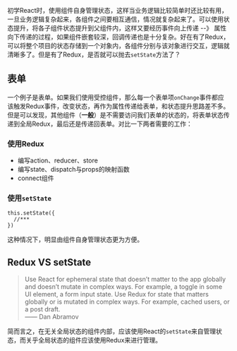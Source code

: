 初学React时，使用组件自身管理状态，这样当业务逻辑比较简单时还比较有用，一旦业务逻辑复杂起来，各组件之间要相互通信，情况就复杂起来了。可以使用状态提升，将各子组件状态提升到父组件内，这样又要经历事件向上传递 --》 属性向下传递的过程，如果组件嵌套较深，回调传递也是十分复杂。好在有了Redux，可以将整个项目的状态存储到一个对象内，各组件分别与该对象进行交互，逻辑就清晰多了。但是有了Redux，是否就可以抛去`setState`方法了？

## 表单

一个例子是表单。如果我们使用受控组件，那么每一个表单项`onChange`事件都应该触发Redux事件，改变状态，再作为属性传递给表单，和状态提升思路差不多。但是可以发现，其他组件（**一般**）是不需要访问我们表单的状态的，将表单状态传递到全局Redux，最后还是传递回表单。对比一下两者需要的工作：

### 使用Redux

- 编写action、reducer、store
- 编写state、dispatch与props的映射函数
- connect组件

### 使用`setState`

    this.setState({
      //***
    })

这种情况下，明显由组件自身管理状态更为方便。

## Redux VS setState

> Use React for ephemeral state that doesn’t matter to the app globally and doesn’t mutate in complex ways. For example, a toggle in some UI element, a form input state. Use Redux for state that matters globally or is mutated in complex ways. For example, cached users, or a post draft.<br>
> —— Dan Abramov

简而言之，在无关全局状态的组件内部，应该使用React的`setState`来自管理状态，而关乎全局状态的组件应该使用Redux来进行管理。